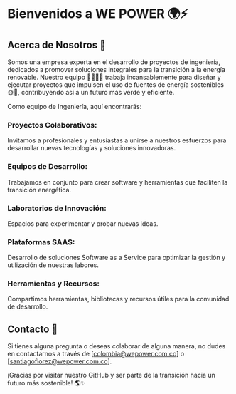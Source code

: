 # Bienvenidos a WE POWER 🌍⚡
## Acerca de Nosotros 🌿

Somos una empresa experta en el desarrollo de proyectos de ingeniería, dedicados a promover soluciones integrales para la transición a la energía renovable. Nuestro equipo 👷‍♂️👷‍♀️ trabaja incansablemente para diseñar y ejecutar proyectos que impulsen el uso de fuentes de energía sostenibles 🌞🌱, contribuyendo así a un futuro más verde y eficiente.

Como equipo de Ingeniería, aquí encontrarás:

### Proyectos Colaborativos: 
Invitamos a profesionales y entusiastas a unirse a nuestros esfuerzos para desarrollar nuevas tecnologías y soluciones innovadoras.
### Equipos de Desarrollo: 
Trabajamos en conjunto para crear software y herramientas que faciliten la transición energética.
### Laboratorios de Innovación: 
Espacios para experimentar y probar nuevas ideas.
### Plataformas SAAS: 
Desarrollo de soluciones Software as a Service para optimizar la gestión y utilización de nuestras labores.
### Herramientas y Recursos: 
Compartimos herramientas, bibliotecas y recursos útiles para la comunidad de desarrollo.

## Contacto 📧
Si tienes alguna pregunta o deseas colaborar de alguna manera, no dudes en contactarnos a través de [colombia@wepower.com.co] o [santiagoflorez@wepower.com.co].

¡Gracias por visitar nuestro GitHub y ser parte de la transición hacia un futuro más sostenible! 🌎✨

